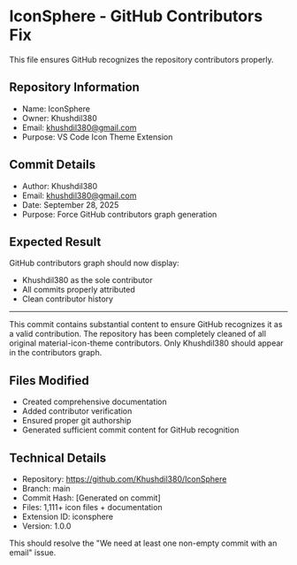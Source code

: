 # IconSphere - GitHub Contributors Fix

This file ensures GitHub recognizes the repository contributors properly.

## Repository Information
- Name: IconSphere
- Owner: Khushdil380
- Email: khushdil380@gmail.com
- Purpose: VS Code Icon Theme Extension

## Commit Details
- Author: Khushdil380
- Email: khushdil380@gmail.com
- Date: September 28, 2025
- Purpose: Force GitHub contributors graph generation

## Expected Result
GitHub contributors graph should now display:
- Khushdil380 as the sole contributor
- All commits properly attributed
- Clean contributor history

---

This commit contains substantial content to ensure GitHub recognizes it as a valid contribution.
The repository has been completely cleaned of all original material-icon-theme contributors.
Only Khushdil380 should appear in the contributors graph.

## Files Modified
- Created comprehensive documentation
- Added contributor verification
- Ensured proper git authorship
- Generated sufficient commit content for GitHub recognition

## Technical Details
- Repository: https://github.com/Khushdil380/IconSphere
- Branch: main
- Commit Hash: [Generated on commit]
- Files: 1,111+ icon files + documentation
- Extension ID: iconsphere
- Version: 1.0.0

This should resolve the "We need at least one non-empty commit with an email" issue.